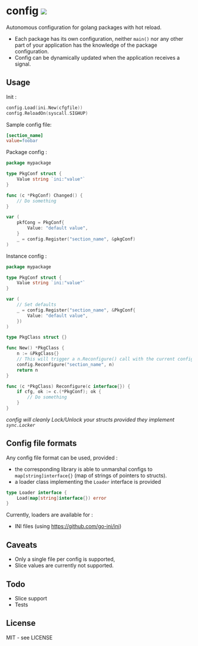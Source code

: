 # config  [![](https://godoc.org/github.com/jfbus/config?status.svg)](http://godoc.org/github.com/jfbus/config)

Autonomous configuration for golang packages with hot reload.

* Each package has its own configuration, neither `main()` nor any other part of your application has the knowledge of the package configuration. 
* Config can be dynamically updated when the application receives a signal.

## Usage

Init :

```go
config.Load(ini.New(cfgfile))
config.ReloadOn(syscall.SIGHUP)
```

Sample config file:

```ini
[section_name]
value=foobar
```

Package config :

```go
package mypackage

type PkgConf struct {
	Value string `ini:"value"`
}

func (c *PkgConf) Changed() {
	// Do something
}

var (
	pkfCong = PkgConf{
		Value: "default value",
	}
	_ = config.Register("section_name", &pkgConf)
)
```

Instance config :

```go
package mypackage

type PkgConf struct {
	Value string `ini:"value"`
}

var (
	// Set defaults
	_ = config.Register("section_name", &PkgConf{
		Value: "default value",
	})
)

type PkgClass struct {}

func New() *PkgClass {
	n := &PkgClass{}
	// This will trigger a n.Reconfigure() call with the current config
	config.Reconfigure("section_name", n)
	return n
}

func (c *PkgClass) Reconfigure(c interface{}) {
	if cfg, ok := c.(*PkgConf); ok {
		// Do something
	}
}
```

_config will cleanly Lock/Unlock your structs provided they implement `sync.Locker`_

## Config file formats

Any config file format can be used, provided :

* the corresponding library is able to unmarshal configs to `map[string]interface{}` (map of strings of pointers to structs).
* a loader class implementing the `Loader` interface is provided
```go
type Loader interface {
	Load(map[string]interface{}) error
}
```

Currently, loaders are available for :
* INI files (using https://github.com/go-ini/ini)

## Caveats

* Only a single file per config is supported,
* Slice values are currently not supported.

## Todo

* Slice support
* Tests

## License

MIT - see LICENSE